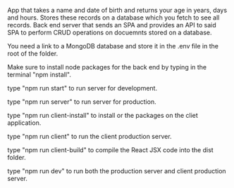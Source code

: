 App that takes a name and date of birth and returns your age in years, days and hours. Stores these records on a database which you fetch to see all records.
Back end server that sends an SPA and provides an API to said SPA to perform CRUD operations on docuemnts stored on a database.

You need a link to a MongoDB database and store it in the .env file in the root of the folder.

Make sure to install node packages for the back end by typing in the terminal "npm install".

type "npm run start" to run server for development.

type "npm run server" to run server for production.

type "npm run client-install" to install or the packages on the cliet application.
    
type "npm run client" to run the client production server.

type "npm run client-build" to compile the React JSX code into the dist folder.
    
type "npm run dev" to run both the production server and client production server.
